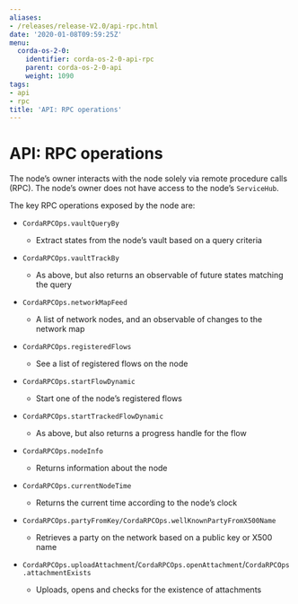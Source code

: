 ```yaml
---
aliases:
- /releases/release-V2.0/api-rpc.html
date: '2020-01-08T09:59:25Z'
menu:
  corda-os-2-0:
    identifier: corda-os-2-0-api-rpc
    parent: corda-os-2-0-api
    weight: 1090
tags:
- api
- rpc
title: 'API: RPC operations'
---
```



# API: RPC operations

The node’s owner interacts with the node solely via remote procedure calls (RPC). The node’s owner does not have
access to the node’s `ServiceHub`.

The key RPC operations exposed by the node are:


* `CordaRPCOps.vaultQueryBy`
    * Extract states from the node’s vault based on a query criteria


* `CordaRPCOps.vaultTrackBy`
    * As above, but also returns an observable of future states matching the query


* `CordaRPCOps.networkMapFeed`
    * A list of network nodes, and an observable of changes to the network map


* `CordaRPCOps.registeredFlows`
    * See a list of registered flows on the node


* `CordaRPCOps.startFlowDynamic`
    * Start one of the node’s registered flows


* `CordaRPCOps.startTrackedFlowDynamic`
    * As above, but also returns a progress handle for the flow


* `CordaRPCOps.nodeInfo`
    * Returns information about the node


* `CordaRPCOps.currentNodeTime`
    * Returns the current time according to the node’s clock


* `CordaRPCOps.partyFromKey/CordaRPCOps.wellKnownPartyFromX500Name`
    * Retrieves a party on the network based on a public key or X500 name


* `CordaRPCOps.uploadAttachment`/`CordaRPCOps.openAttachment`/`CordaRPCOps.attachmentExists`
    * Uploads, opens and checks for the existence of attachments



